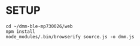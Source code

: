 # SETUP

```
cd ~/dmm-ble-mp730026/web
npm install
node_modules/.bin/browserify source.js -o dmm.js
```

